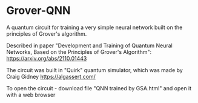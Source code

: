 # Grover-QNN
A quantum circuit for training a very simple neural network built on the principles of Grover's algorithm.

Described in paper "Development and Training of Quantum Neural Networks, Based on the Principles of Grover's Algorithm": https://arxiv.org/abs/2110.01443

The circuit was built in "Quirk" quantum simulator, which was made by Craig Gidney https://algassert.com/

To open the circuit - download file "QNN trained by GSA.html" and open it with a web browser
